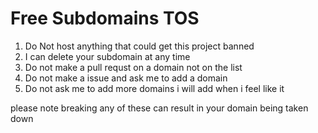 # Free Subdomains TOS

1. Do Not host anything that could get this project banned
2. I can delete your subdomain at any time
3. Do not make a pull requst on a domain not on the list
4. Do not make a issue and ask me to add a domain
5. Do not ask me to add more domains i will add when i feel like it

please note breaking any of these can result in your domain being taken down